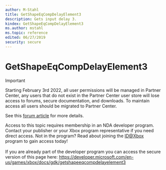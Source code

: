 ```yaml
---
author: M-Stahl
title: GetShapeEqCompDelayElement3
description: Gets input delay 3.
kindex: GetShapeEqCompDelayElement3
ms.author: mstahl
ms.topic: reference
edited: 06/27/2019
security: secure
---
```


# GetShapeEqCompDelayElement3
> [!IMPORTANT]
> Starting February 3rd 2022, all user permissions will be managed in Partner Center, any users that do not exist in the Partner Center user store will lose access to forums, secure documentation, and downloads. To maintain access all users should be migrated to Partner Center. <p></p>See this <a href="https://forums.xboxlive.com/articles/132187/breaking-change-user-access-for-forums-secure-docu.html">forum article</a> for more details.  

 Access to this topic requires membership in an NDA developer program. Contact your publisher or your Xbox program representative if you need direct access. Not in the program? Read about joining the <a href="https://www.xbox.com/Developers/id">ID@Xbox</a> program to gain access today!  <br/><br/>If you are already part of the developer program you can access the secure version of this page here: <a target="_blank" href="https://developer.microsoft.com/en-us/games/xbox/docs/gdk/getshapeeqcompdelayelement3">https://developer.microsoft.com/en-us/games/xbox/docs/gdk/getshapeeqcompdelayelement3</a>